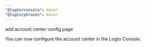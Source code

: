 ```yaml
---
"@logto/console": minor
"@logto/phrases": minor
---
```


add account center config page

You can now configure the account center in the Logto Console.
